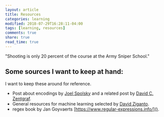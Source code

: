 ```yaml
---
layout: article
title: Resources
categories: learning
modified: 2018-07-29T16:28:11-04:00
tags: [learning, resources]
comments: true
share: true
read_time: true
---
```


"Shooting is only 20 percent of the course at the Army Sniper School."

## Some sources I want to keep at hand:

I want to keep these around for reference.

 - Post about encodings by [Joel Spolsky](https://www.joelonsoftware.com/2003/10/08/the-absolute-minimum-every-software-developer-absolutely-positively-must-know-about-unicode-and-character-sets-no-excuses/) and a related post by [David C. Zentgraf](http://kunststube.net/encoding/).
 - General resources for machine learning selected by [David Ziganto](https://dziganto.github.io/resources/).
 - regex book by Jan Goyvaerts [https://www.regular-expressions.info/]().
 
 
